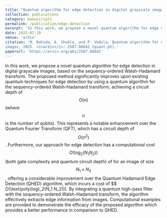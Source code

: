 ```yaml
---
title: "Quantum algorithm for edge detection in digital grayscale images"
collection: publications
category: manuscripts
permalink: /publication/edge-detection
excerpt: 'In this work, we propose a novel quantum algorithm for edge detection in digital grayscale images, based on the sequency-ordered Walsh-Hadamard transform. The proposed method significantly improves upon existing quantum techniques for edge detection by using a quantum algorithm for the sequency-ordered Walsh-Hadamard transform, achieving a circuit depth of $$ O(n) $$ (where $$ n $$  is the number of qubits).'
date: 2025-07-10
venue: 'arXiv'
citation: 'M. Rohida, A. Shukla, and P. Vedula, Quantum algorithm for edge detection in digital grayscale
images, 2025. <i>arXiv</i>: 2507.06642 [quant-ph].'
paperurl: 'https://arxiv.org/abs/2507.06642'
---
```

In this work, we propose a novel quantum algorithm for edge detection in digital grayscale images, based on the sequency-ordered Walsh-Hadamard transform. The proposed method significantly improves upon existing quantum techniques for edge detection by using a quantum algorithm for the sequency-ordered Walsh-Hadamard transform, achieving a circuit depth of $$ O(n) $$ (where $$ n $$ is the number of qubits). This represents a notable enhancement over the Quantum Fourier Transform (QFT), which has a circuit depth of $$ O(n^2) $$. Furthermore, our approach for edge detection has a computational cost $$ O(\text{log}_2(N_1 N_2)) $$ (both gate complexity and quantum circuit depth) of  for an image of size $$ N_1\times N_2 $$, offering a considerable improvement over the Quantum Hadamard Edge Detection (QHED) algorithm, which incurs a cost of $$ O(\text{poly(log}_2(N_1 N_2))). By integrating a quantum high-pass filter with the sequency-ordered Walsh-Hadamard transform, the algorithm effectively extracts edge information from images. Computational examples are provided to demonstrate the efficacy of the proposed algorithm which provides a better performance in comparison to QHED.
